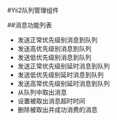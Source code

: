 #Yii2队列管理组件

##消息功能列表

* 发送正常优先级别消息到队列
* 发送高优先级别消息到队列
* 发送低优先级别消息到队列
* 发送正常优先级别延时消息到队列
* 发送低优先级别延时消息到队列
* 发送高常优先级别延时消息到队列
* 从队列中取出消息
* 设置被取出消息超时时间
* 删除被取出并成功消费的消息

